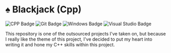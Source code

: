 ﻿# ♠️ Blackjack (Cpp)
![CPP Badge](https://img.shields.io/badge/C++-00599C?logo=cplusplus&logoColor=fff&style=flat)
![Git Badge](https://img.shields.io/badge/Git-F05032?logo=git&logoColor=fff&style=flat)
![Windows Badge](https://img.shields.io/badge/Windows-0078D6?logo=windows&logoColor=fff&style=flat)
![Visual Studio Badge](https://img.shields.io/badge/VS2022-aa7cdf?logo=visualstudio&style=flat)

This repository is one of the outsourced projects I've taken on, but because I really like the theme of this project, I've decided to put my heart into writing it and hone my C++ skills within this project.